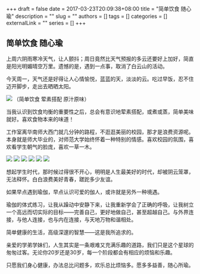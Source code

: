 +++
draft = false
date = 2017-03-23T20:09:38+08:00
title = "简单饮食 随心瑜"
description = ""
slug = ""
authors = []
tags = []
categories = []
externalLink = ""
series = []
+++

## **简单饮食 随心瑜**

上周六阴雨寒冷天气，让人颤抖；周日竟然比天气预报的多云还要好上加好，简直是阳光明媚晴空万里。遗憾的是，遇到一点事，取消了白云山的活动。

今天周一，天气还是好得让人心情愉悦，蓝蓝的天，淡淡的云。吃过早饭，忍不住迈开脚步，走出去晒晒太阳。

![](https://raw.githubusercontent.com/lshcool/pic/master/202112141854556.jpg)
（简单饮食 荤素搭配 原汁原味）

当我认识到饮食均衡的重要性之后，总会有意识地荤素搭配，或煮或蒸，简单美味就好。喜欢食物本来的味道！

工作室离华南师大西门就几分钟的路程，不逛逛美丽的校园，那才是浪费资源呢。本身就是师大毕业的，对师范大学始终怀着一种特别的情感。喜欢校园的氛围，喜欢看学生朝气的脸庞，喜欢一草一木。

![](https://raw.githubusercontent.com/lshcool/pic/master/202112141854559.jpg)
![](https://raw.githubusercontent.com/lshcool/pic/master/202112141854560.jpg)
![](https://raw.githubusercontent.com/lshcool/pic/master/202112141854561.jpg)
![](https://raw.githubusercontent.com/lshcool/pic/master/202112141854562.jpg)
![](https://raw.githubusercontent.com/lshcool/pic/master/202112141854563.jpg)
![](https://raw.githubusercontent.com/lshcool/pic/master/202112141854564.jpg)

想起学生时代，那时候过得很不开心，明明是人生最美好的时代，却被阴云笼罩，无法释怀。白白浪费美好青春，蹉跎多少友谊。

如果早点遇到瑜伽，早点认识可爱的伽人，或许就是另外一种境遇。

瑜伽的体式练习，让我从躁动中安静下来，让我重新学会了正确的呼吸，让我树立一个高远而切实际的目标——完善自己，更好地做自己，甚至超越自己。与外界连接，与他人连接，也与内在连接，与天地万物和谐相处。

简单健康的生活，高级深邃的智慧——这是我所追求的。

亲爱的学弟学妹们，人生其实是一条艰难又充满乐趣的道路，我们只是这个星球的匆匆过客。无论你20岁还是30岁，每一个阶段都会有相应的烦恼和乐趣。

只愿我们身心健康，办法总比问题多，欢乐总比烦恼多。愿多多益善，随心所瑜。

